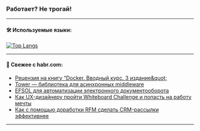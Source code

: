 ### Работает? Не трогай!

---
<!--
#### 🛠️ Technical stack:

![Java](https://img.shields.io/badge/Java-informational?logo=Oracle&style=flat&logoColor=white&color=FF4500)
![Kotlin](https://img.shields.io/badge/Kotlin-informational?logo=Kotlin&style=flat&logoColor=white&color=774D97)
![TS](https://img.shields.io/badge/TypeScript-informational?logo=typeScript&style=flat&logoColor=black&color=017acc)
![Python](https://img.shields.io/badge/Python-informational?logo=Python&style=flat&logoColor=black&color=ffdd54) <br>
![Spring](https://img.shields.io/badge/Spring-informational?logo=Spring&style=flat&logoColor=white&color=6DB33F) 
![SpringBoot](https://img.shields.io/badge/SpringBoot-informational?logo=SpringBoot&style=flat&logoColor=white&color=6DB33F)
![Nest](https://img.shields.io/badge/NestJS-informational?logo=NestJS&style=flat&logoColor=white&color=E0234E) 
![NodeJS](https://img.shields.io/badge/NodeJS-informational?logo=node.js&style=flat&logoColor=white&color=70A760)<br>
![PostgreSQL](https://img.shields.io/badge/PostgreSQL-informational?logo=PostgreSQL&style=flat&logoColor=white&color=DAA520)
![MongoDB](https://img.shields.io/badge/MongoDB-informational?logo=MongoDB&style=flat&logoColor=white&color=870000)
![Apache](https://img.shields.io/badge/Apache-informational?logo=apache&style=flat&logoColor=white&color=f74e28)

___ 
-->

#### 🛠️ Используемые языки:

[![Top Langs](https://github-readme-stats-u2qms2cxw-advtsettinggmailcoms-projects.vercel.app/api/top-langs/?username=zloylis&langs_count=10&hide_title=true&title_color=e6edf3&size_weight=0.5&count_weight=0.5&layout=compact&hide_progress=true&hide_border=true&theme=dracula)](https://github.com/zloylis)

<!---


####  :octocat:&nbsp;&nbsp; Статистика:

![GitHub stats](https://github-readme-stats-u2qms2cxw-advtsettinggmailcoms-projects.vercel.app/api?username=zloylis&show_icons=true&hide_border=true&theme=dracula&title_color=e6edf3&include_all_commits=true&count_private=true&hide_rank=false&hide_title=true&rank_icon=github)
-->
---

#### 💬 Свежее с habr.com:

<!-- BLOG-POST-LIST:START -->
- [Рецензия на книгу “Docker. Вводный курс. 3 издание&amp;quot;](https://habr.com/ru/companies/ssp-soft/articles/838366/?utm_source=habrahabr&utm_medium=rss&utm_campaign=838366)
- [Tower — библиотека для асинхронных middleware](https://habr.com/ru/companies/kryptonite/articles/838720/?utm_source=habrahabr&utm_medium=rss&utm_campaign=838720)
- [EFSOL для автоматизации электронного документооборота](https://habr.com/ru/articles/838708/?utm_source=habrahabr&utm_medium=rss&utm_campaign=838708)
- [Как UX-дизайнеру пройти Whiteboard Challenge и попасть на работу мечты](https://habr.com/ru/companies/yandex_praktikum/articles/837226/?utm_source=habrahabr&utm_medium=rss&utm_campaign=837226)
- [Как с помощью доработки RFM сделать CRM-рассылки эффективнее](https://habr.com/ru/companies/avito/articles/838722/?utm_source=habrahabr&utm_medium=rss&utm_campaign=838722)
<!-- BLOG-POST-LIST:END -->

---
